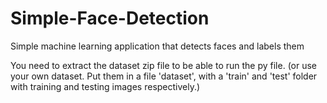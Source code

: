 # Simple-Face-Detection
Simple machine learning application that detects faces and labels them

You need to extract the dataset zip file to be able to run the py file.
(or use your own dataset. Put them in a file 'dataset', with a 'train' and 'test' folder with training and testing images respectively.)
